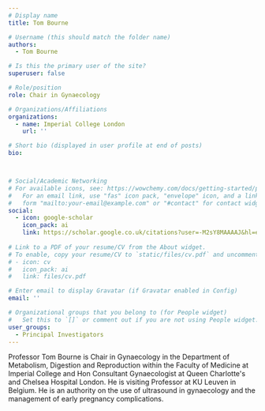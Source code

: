 ```yaml
---
# Display name
title: Tom Bourne

# Username (this should match the folder name)
authors:
  - Tom Bourne

# Is this the primary user of the site?
superuser: false

# Role/position
role: Chair in Gynaecology

# Organizations/Affiliations
organizations:
  - name: Imperial College London
    url: ''

# Short bio (displayed in user profile at end of posts)
bio: 



# Social/Academic Networking
# For available icons, see: https://wowchemy.com/docs/getting-started/page-builder/#icons
#   For an email link, use "fas" icon pack, "envelope" icon, and a link in the
#   form "mailto:your-email@example.com" or "#contact" for contact widget.
social:
  - icon: google-scholar
    icon_pack: ai
    link: https://scholar.google.co.uk/citations?user=-M2sY8MAAAAJ&hl=en
    
# Link to a PDF of your resume/CV from the About widget.
# To enable, copy your resume/CV to `static/files/cv.pdf` and uncomment the lines below.
# - icon: cv
#   icon_pack: ai
#   link: files/cv.pdf

# Enter email to display Gravatar (if Gravatar enabled in Config)
email: ''

# Organizational groups that you belong to (for People widget)
#   Set this to `[]` or comment out if you are not using People widget.
user_groups:
  - Principal Investigators
---
```


Professor Tom Bourne is Chair in Gynaecology in the Department of Metabolism, Digestion and Reproduction within the Faculty of Medicine at Imperial College and Hon Consultant Gynaecologist at Queen Charlotte's and Chelsea Hospital London. He is visiting Professor at KU Leuven in Belgium. He is an authority on the use of ultrasound in gynaecology and the management of early pregnancy complications.
